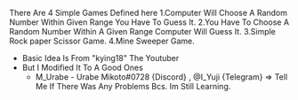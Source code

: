 There Are 4 Simple Games Defined here
  1.Computer Will Choose A Random Number Within Given Range You Have To Guess It.
  2.You Have To Choose A Random Number Within A Given Range Computer Will Guess It.
  3.Simple Rock paper Scissor Game.
  4.Mine Sweeper Game.

* Basic Idea Is From "kying18" The Youtuber
* But I Modified It To A Good Ones
   * M_Urabe - Urabe Mikoto#0728 {Discord} , @I_Yuji {Telegram} => Tell Me If There Was Any Problems Bcs. Im Still Learning.
